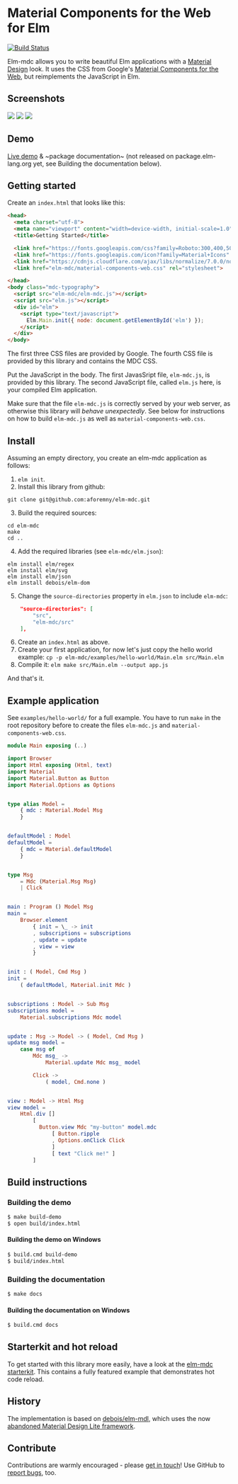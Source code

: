 # Material Components for the Web for Elm

[![Build Status](https://api.travis-ci.org/aforemny/elm-mdc.svg?branch=master)](https://travis-ci.org/aforemny/elm-mdc/)

Elm-mdc allows you to write beautiful Elm applications with a
[Material Design](https://material.io/design/introduction/) look. It
uses the CSS from Google's [Material Components for the
Web](https://github.com/material-components/material-components-web/),
but reimplements the JavaScript in Elm.


## Screenshots

<img src="https://raw.githubusercontent.com/aforemny/elm-mdc/master/img/dialog_screenshot.png" />

<img src="https://raw.githubusercontent.com/aforemny/elm-mdc/master/img/list_screenshot.png" />

<img src="https://raw.githubusercontent.com/aforemny/elm-mdc/master/img/snackbar_screenshot.png" />


## Demo

[Live demo](https://aforemny.github.io/elm-mdc/) &
~package documentation~ (not released on package.elm-lang.org yet, see Building
the documentation below).


## Getting started

Create an `index.html` that looks like this:

```html {.line-numbers}
<head>
  <meta charset="utf-8">
  <meta name="viewport" content="width=device-width, initial-scale=1.0">
  <title>Getting Started</title>

  <link href="https://fonts.googleapis.com/css?family=Roboto:300,400,500" rel="stylesheet">
  <link href="https://fonts.googleapis.com/icon?family=Material+Icons" rel="stylesheet">
  <link href="https://cdnjs.cloudflare.com/ajax/libs/normalize/7.0.0/normalize.min.css" rel="stylesheet">
  <link href="elm-mdc/material-components-web.css" rel="stylesheet">

</head>
<body class="mdc-typography">
  <script src="elm-mdc/elm-mdc.js"></script>
  <script src="elm.js"></script>
  <div id="elm">
    <script type="text/javascript">
      Elm.Main.init({ node: document.getElementById('elm') });
    </script>
  </div>
</body>
```

The first three CSS files are provided by Google. The fourth CSS file is
provided by this library and contains the MDC CSS.

Put the JavaScript in the body. The first JavasSript file, `elm-mdc.js`, is
provided by this library. The second JavaScript file, called `elm.js` here, is
your compiled Elm application.

Make sure that the file `elm-mdc.js` is correctly served by your web server, as
otherwise this library will *behave unexpectedly*. See below for instructions
on how to build `elm-mdc.js` as well as `material-components-web.css`.


## Install

Assuming an empty directory, you create an elm-mdc application as follows:

1. `elm init`.
2. Install this library from github: 
```
git clone git@github.com:aforemny/elm-mdc.git
```
3. Build the required sources: 
```
cd elm-mdc
make
cd ..
```
4. Add the required libraries (see `elm-mdc/elm.json`):
```
elm install elm/regex
elm install elm/svg
elm install elm/json
elm install debois/elm-dom
```
5. Change the `source-directories` property in `elm.json` to include `elm-mdc`:

```json
    "source-directories": [
        "src",
        "elm-mdc/src"
    ],
```
6. Create an `index.html` as above.
7. Create your first application, for now let's just copy the hello world example: `cp -p elm-mdc/examples/hello-world/Main.elm src/Main.elm`
8. Compile it: `elm make src/Main.elm --output app.js`

And that's it.


## Example application

See `examples/hello-world/` for a full example. You have to run `make` in the
root repository before to create the files `elm-mdc.js` and
`material-components-web.css`.

```elm
module Main exposing (..)

import Browser
import Html exposing (Html, text)
import Material
import Material.Button as Button
import Material.Options as Options


type alias Model =
    { mdc : Material.Model Msg
    }


defaultModel : Model
defaultModel =
    { mdc = Material.defaultModel
    }


type Msg
    = Mdc (Material.Msg Msg)
    | Click


main : Program () Model Msg
main =
    Browser.element
        { init = \_ -> init
        , subscriptions = subscriptions
        , update = update
        , view = view
        }


init : ( Model, Cmd Msg )
init =
    ( defaultModel, Material.init Mdc )


subscriptions : Model -> Sub Msg
subscriptions model =
    Material.subscriptions Mdc model


update : Msg -> Model -> ( Model, Cmd Msg )
update msg model =
    case msg of
        Mdc msg_ ->
            Material.update Mdc msg_ model

        Click ->
            ( model, Cmd.none )


view : Model -> Html Msg
view model =
    Html.div []
        [
          Button.view Mdc "my-button" model.mdc
              [ Button.ripple
              , Options.onClick Click
              ]
              [ text "Click me!" ]
        ]
```

## Build instructions

### Building the demo

```sh
$ make build-demo
$ open build/index.html
```

#### Building the demo on Windows

```sh
$ build.cmd build-demo
$ build/index.html
```

### Building the documentation

```sh
$ make docs
```

#### Building the documentation on Windows

```sh
$ build.cmd docs
```


## Starterkit and hot reload

To get started with this library more easily, have a look at the [elm-mdc
starterkit](https://github.com/berenddeboer/elm-mdc-starter-kit). This contains
a fully featured example that demonstrates hot code reload.


## History

The implementation is based on
[debois/elm-mdl](https://github.com/debois/elm-mdl), which uses the
now [abandoned Material Design Lite
framework](https://github.com/google/material-design-lite).


## Contribute

Contributions are warmly encouraged - please
[get in touch](https://github.com/aforemny/elm-mdc/issues)! Use GitHub to
[report bugs](https://github.com/aforemny/elm-mdc/issues), too.
